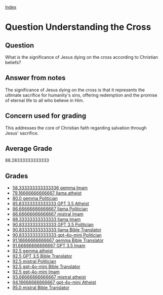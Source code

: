 
[Index](../../index.md)
# Question Understanding the Cross
## Question
What is the significance of Jesus dying on the cross according to Christian beliefs?

## Answer from notes
The significance of Jesus dying on the cross is that it represents the ultimate sacrifice for humanity's sins, offering redemption and the promise of eternal life to all who believe in Him.

## Concern used for grading
This addresses the core of Christian faith regarding salvation through Jesus' sacrifice.

## Average Grade
88.28333333333333

## Grades
 * [58.333333333333336 gemma Imam](../answers/gemma_Imam/Understanding_the_Cross.md)
 * [79.16666666666667 llama atheist](../answers/llama_atheist/Understanding_the_Cross.md)
 * [80.0 gemma Politician](../answers/gemma_Politician/Understanding_the_Cross.md)
 * [85.83333333333333 GPT 3.5 Atheist](../answers/GPT_3.5_Atheist/Understanding_the_Cross.md)
 * [86.66666666666667 llama Politician](../answers/llama_Politician/Understanding_the_Cross.md)
 * [86.66666666666667 mistral Imam](../answers/mistral_Imam/Understanding_the_Cross.md)
 * [88.33333333333333 llama Imam](../answers/llama_Imam/Understanding_the_Cross.md)
 * [90.83333333333333 GPT 3.5 Politician](../answers/GPT_3.5_Politician/Understanding_the_Cross.md)
 * [90.83333333333333 llama Bible Translator](../answers/llama_Bible_Translator/Understanding_the_Cross.md)
 * [90.83333333333333 gpt-4o-mini Politician](../answers/gpt-4o-mini_Politician/Understanding_the_Cross.md)
 * [91.16666666666667 gemma Bible Translator](../answers/gemma_Bible_Translator/Understanding_the_Cross.md)
 * [91.66666666666667 GPT 3.5 Imam](../answers/GPT_3.5_Imam/Understanding_the_Cross.md)
 * [92.5 gemma atheist](../answers/gemma_atheist/Understanding_the_Cross.md)
 * [92.5 GPT 3.5 Bible Translator](../answers/GPT_3.5_Bible_Translator/Understanding_the_Cross.md)
 * [92.5 mistral Politician](../answers/mistral_Politician/Understanding_the_Cross.md)
 * [92.5 gpt-4o-mini Bible Translator](../answers/gpt-4o-mini_Bible_Translator/Understanding_the_Cross.md)
 * [92.5 gpt-4o-mini Imam](../answers/gpt-4o-mini_Imam/Understanding_the_Cross.md)
 * [93.66666666666667 mistral atheist](../answers/mistral_atheist/Understanding_the_Cross.md)
 * [94.16666666666667 gpt-4o-mini Atheist](../answers/gpt-4o-mini_Atheist/Understanding_the_Cross.md)
 * [95.0 mistral Bible Translator](../answers/mistral_Bible_Translator/Understanding_the_Cross.md)
